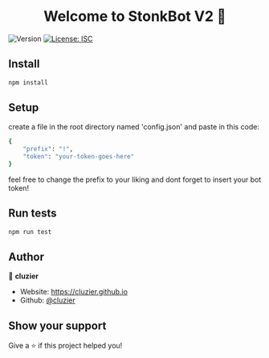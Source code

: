 <h1 align="center">Welcome to StonkBot V2 👋</h1>
<p>
  <img alt="Version" src="https://img.shields.io/badge/version-1.0.0-blue.svg?cacheSeconds=2592000" />
  <a href="#" target="_blank">
    <img alt="License: ISC" src="https://img.shields.io/badge/License-ISC-yellow.svg" />
  </a>
</p>

## Install

```sh
npm install
```

## Setup
create a file in the root directory named 'config.json' and paste in this code:
```sh
{
	"prefix": "!",
	"token": "your-token-goes-here"
}
```
feel free to change the prefix to your liking and dont forget to insert your bot token!

## Run tests

```sh
npm run test
```

## Author

👤 **cluzier**

* Website: https://cluzier.github.io
* Github: [@cluzier](https://github.com/cluzier)

## Show your support

Give a ⭐️ if this project helped you!
